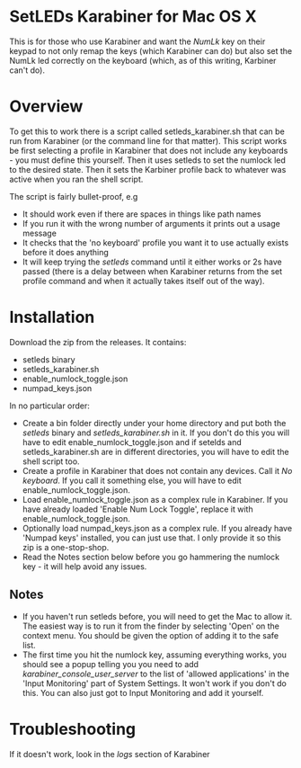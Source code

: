 # SetLEDs Karabiner for Mac OS X

This is for those who use Karabiner and want the _NumLk_ key on their keypad to not only remap the keys
(which Karabiner can do) but also set the NumLk led correctly on the keyboard (which, as of this writing, Karbiner can't do).
# Overview
To get this to work there is a script called setleds_karabiner.sh that can be run from Karabiner (or the command line for that matter).
This script works be first selecting a profile in Karabiner that does not include any keyboards - you must define this yourself.
Then it uses setleds to set the numlock led to the desired state. Then it sets the Karbiner profile back to whatever was
active when you ran the shell script.

The script is fairly bullet-proof, e.g
* It should work even if there are spaces in things like path names
* If you run it with the wrong number of arguments it prints out a usage message
* It checks that the 'no keyboard' profile you want it to use actually exists before it does anything
* It will keep trying the _setleds_ command until it either works or 2s have passed (there is a delay between
when Karabiner returns from the set profile command and when it actually takes itself out of the way).
# Installation
Download the zip from the releases. It contains:
* setleds binary
* setleds_karabiner.sh
* enable_numlock_toggle.json
* numpad_keys.json

In no particular order:

* Create a bin folder directly under your home directory and put both the _setleds_ binary and _setleds_karabiner.sh_ in it. If you don't do this you will have to edit enable_numlock_toggle.json and if setelds and setleds_karabiner.sh are in different directories, you will have to edit the shell script too.
* Create a profile in Karabiner that does not contain any devices. Call it _No keyboard_. If you call it something else, you will have to edit enable_numlock_toggle.json.
* Load enable_numlock_toggle.json as a complex rule in Karabiner. If you have already loaded 'Enable Num Lock Toggle', replace it with enable_numlock_toggle.json.
* Optionally load numpad_keys.json as a complex rule. If you already have 'Numpad keys' installed, you can just use that. I only provide it so this zip is a one-stop-shop.
* Read the Notes section below before you go hammering the numlock key - it will help avoid any issues.

## Notes
* If you haven't run setleds before, you will need to get the Mac to allow it. The easiest way is to run it from the finder by selecting 'Open' on the context menu. You should be given the option of adding it to the safe list.
* The first time you hit the numlock key, assuming everything works, you should see a popup telling you you need to add _karabiner_console_user_server_ to the list of 'allowed applications' in the 'Input Monitoring' part of System Settings. It won't work if you don't do this. You can also just got to Input Monitoring and add it yourself.

# Troubleshooting
If it doesn't work, look in the _logs_ section of Karabiner